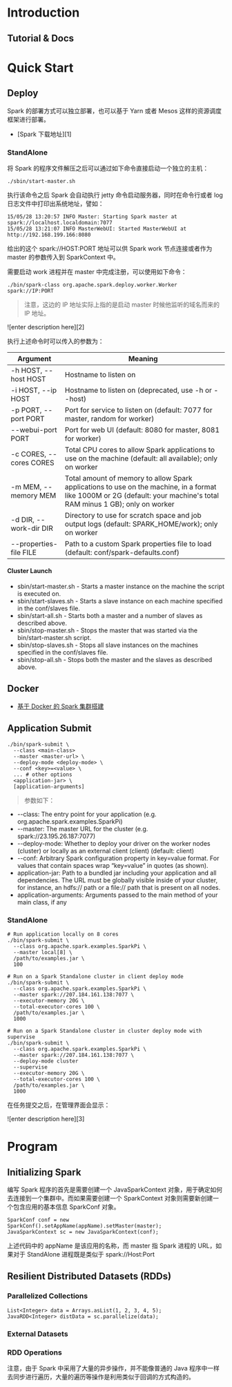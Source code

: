 # Introduction

## Tutorial & Docs

# Quick Start

## Deploy

Spark 的部署方式可以独立部署，也可以基于 Yarn 或者 Mesos 这样的资源调度框架进行部署。

- [Spark 下载地址][1]

### StandAlone

将 Spark 的程序文件解压之后可以通过如下命令直接启动一个独立的主机：

```
./sbin/start-master.sh
```

执行该命令之后 Spark 会自动执行 jetty 命令启动服务器，同时在命令行或者 log 日志文件中打印出系统地址，譬如：

```
15/05/28 13:20:57 INFO Master: Starting Spark master at spark://localhost.localdomain:7077
15/05/28 13:21:07 INFO MasterWebUI: Started MasterWebUI at http://192.168.199.166:8080
```

给出的这个 spark://HOST:PORT 地址可以供 Spark work 节点连接或者作为 master 的参数传入到 SparkContext 中。

需要启动 work 进程并在 master 中完成注册，可以使用如下命令：

```
./bin/spark-class org.apache.spark.deploy.worker.Worker spark://IP:PORT
```

> 注意，这边的 IP 地址实际上指的是启动 master 时候他监听的域名而来的 IP 地址。

![enter description here][2]

执行上述命令时可以传入的参数为：

| Argument                | Meaning                                                                                                                                                               |
| ----------------------- | --------------------------------------------------------------------------------------------------------------------------------------------------------------------- |
| -h HOST, --host HOST    | Hostname to listen on                                                                                                                                                 |
| -i HOST, --ip HOST      | Hostname to listen on (deprecated, use -h or --host)                                                                                                                  |
| -p PORT, --port PORT    | Port for service to listen on (default: 7077 for master, random for worker)                                                                                           |
| --webui-port PORT       | Port for web UI (default: 8080 for master, 8081 for worker)                                                                                                           |
| -c CORES, --cores CORES | Total CPU cores to allow Spark applications to use on the machine (default: all available); only on worker                                                            |
| -m MEM, --memory MEM    | Total amount of memory to allow Spark applications to use on the machine, in a format like 1000M or 2G (default: your machine's total RAM minus 1 GB); only on worker |
| -d DIR, --work-dir DIR  | Directory to use for scratch space and job output logs (default: SPARK_HOME/work); only on worker                                                                     |
| --properties-file FILE  | Path to a custom Spark properties file to load (default: conf/spark-defaults.conf)                                                                                    |

#### Cluster Launch

* sbin/start-master.sh - Starts a master instance on the machine the script is executed on.
* sbin/start-slaves.sh - Starts a slave instance on each machine specified in the conf/slaves file.
* sbin/start-all.sh - Starts both a master and a number of slaves as described above.
* sbin/stop-master.sh - Stops the master that was started via the bin/start-master.sh script.
* sbin/stop-slaves.sh - Stops all slave instances on the machines specified in the conf/slaves file.
* sbin/stop-all.sh - Stops both the master and the slaves as described above.

## Docker

- [基于 Docker 的 Spark 集群搭建](http://blog.csdn.net/yeasy/article/details/48654965)

## Application Submit

```
./bin/spark-submit \
  --class <main-class>
  --master <master-url> \
  --deploy-mode <deploy-mode> \
  --conf <key>=<value> \
  ... # other options
  <application-jar> \
  [application-arguments]
```

> 参数如下：

* --class: The entry point for your application (e.g. org.apache.spark.examples.SparkPi)
* --master: The master URL for the cluster (e.g. spark://23.195.26.187:7077)
* --deploy-mode: Whether to deploy your driver on the worker nodes (cluster) or locally as an external client (client) (default: client)
* --conf: Arbitrary Spark configuration property in key=value format. For values that contain spaces wrap “key=value” in quotes (as shown).
* application-jar: Path to a bundled jar including your application and all dependencies. The URL must be globally visible inside of your cluster, for instance, an hdfs:// path or a file:// path that is present on all nodes.
* application-arguments: Arguments passed to the main method of your main class, if any

### StandAlone

```
# Run application locally on 8 cores
./bin/spark-submit \
  --class org.apache.spark.examples.SparkPi \
  --master local[8] \
  /path/to/examples.jar \
  100

# Run on a Spark Standalone cluster in client deploy mode
./bin/spark-submit \
  --class org.apache.spark.examples.SparkPi \
  --master spark://207.184.161.138:7077 \
  --executor-memory 20G \
  --total-executor-cores 100 \
  /path/to/examples.jar \
  1000

# Run on a Spark Standalone cluster in cluster deploy mode with supervise
./bin/spark-submit \
  --class org.apache.spark.examples.SparkPi \
  --master spark://207.184.161.138:7077 \
  --deploy-mode cluster
  --supervise
  --executor-memory 20G \
  --total-executor-cores 100 \
  /path/to/examples.jar \
  1000
```

在任务提交之后，在管理界面会显示：

![enter description here][3]

# Program

## Initializing Spark

编写 Spark 程序的首先是需要创建一个 JavaSparkContext 对象，用于确定如何去连接到一个集群中。而如果需要创建一个 SparkContext 对象则需要新创建一个包含应用的基本信息 SparkConf 对象。

```
SparkConf conf = new SparkConf().setAppName(appName).setMaster(master);
JavaSparkContext sc = new JavaSparkContext(conf);
```

上述代码中的 appName 是该应用的名称，而 master 指 Spark 进程的 URL，如果对于 StandAlone 进程既是类似于 spark://Host:Port

## Resilient Distributed Datasets (RDDs)

### Parallelized Collections

```
List<Integer> data = Arrays.asList(1, 2, 3, 4, 5);
JavaRDD<Integer> distData = sc.parallelize(data);
```

### External Datasets

### RDD Operations

注意，由于 Spark 中采用了大量的异步操作，并不能像普通的 Java 程序中一样去同步进行遍历，大量的遍历等操作是利用类似于回调的方式构造的。
